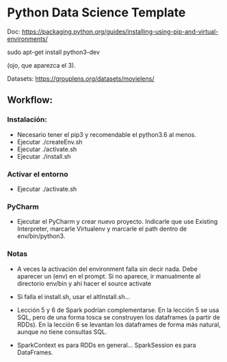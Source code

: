 # Python Data Science Template



Doc: https://packaging.python.org/guides/installing-using-pip-and-virtual-environments/

sudo apt-get install python3-dev

(ojo, que aparezca el 3).

Datasets: 
https://grouplens.org/datasets/movielens/



## Workflow:

### Instalación:

- Necesario tener el pip3 y recomendable el python3.6 al menos.
- Ejecutar ./createEnv.sh
- Ejecutar ./activate.sh
- Ejecutar ./install.sh

### Activar el entorno

- Ejecutar ./activate.sh



### PyCharm

- Ejecutar el PyCharm y crear nuevo proyecto. Indicarle que use Existing Interpreter, marcarle Virtualenv y marcarle el path dentro de env/bin/python3.



### Notas

- A veces la activación del environment falla sin decir nada. Debe aparecer un (env) en el prompt. Si no aparece, ir manualmente al directorio env/bin y ahí hacer el source activate

- Si falla el install.sh, usar el altInstall.sh...

- Lección 5 y 6 de Spark podrían complementarse. En la lección 5 se usa SQL, pero de una forma tosca se construyen los dataframes (a partir de RDDs). En la lección 6 se levantan los dataframes de forma más natural, aunque no tiene consultas SQL.

- SparkContext es para RDDs en general... SparkSession es para DataFrames.


